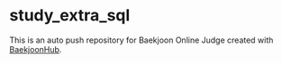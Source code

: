 # study_extra_sql
This is an auto push repository for Baekjoon Online Judge created with [BaekjoonHub](https://github.com/BaekjoonHub/BaekjoonHub).
